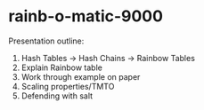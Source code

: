 # rainb-o-matic-9000

Presentation outline:

1. Hash Tables -> Hash Chains -> Rainbow Tables
2. Explain Rainbow table
3. Work through example on paper
4. Scaling properties/TMTO
5. Defending with salt
